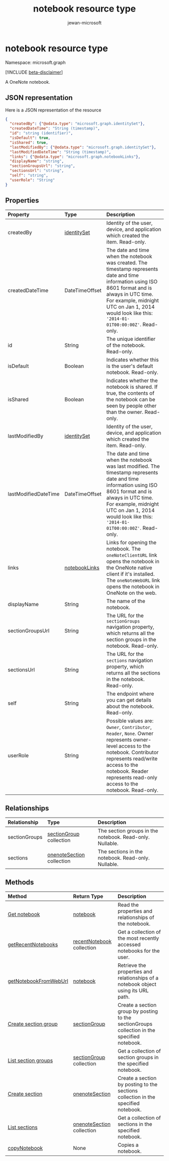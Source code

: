 ﻿---
title: "notebook resource type"
description: "A OneNote notebook."
author: "jewan-microsoft"
localization_priority: Normal
ms.prod: "onenote"
doc_type: resourcePageType
---

# notebook resource type

Namespace: microsoft.graph

[!INCLUDE [beta-disclaimer](../../includes/beta-disclaimer.md)]

A OneNote notebook.

## JSON representation

Here is a JSON representation of the resource

<!-- {
  "blockType": "resource",
  "keyProperty":"id",
  "optionalProperties": [
    "sectionGroups",
    "sections"
  ],
  "@odata.type": "microsoft.graph.notebook"
}-->

```json
{
  "createdBy": {"@odata.type": "microsoft.graph.identitySet"},
  "createdDateTime": "String (timestamp)",
  "id": "string (identifier)",
  "isDefault": true,
  "isShared": true,
  "lastModifiedBy": {"@odata.type": "microsoft.graph.identitySet"},
  "lastModifiedDateTime": "String (timestamp)",
  "links": {"@odata.type": "microsoft.graph.notebookLinks"},
  "displayName": "string",
  "sectionGroupsUrl": "string",
  "sectionsUrl": "string",
  "self": "string",
  "userRole": "String"
}

```

## Properties

| Property             | Type                              | Description                                                                                                                                                                                                                                                    |
| :------------------- | :-------------------------------- | :------------------------------------------------------------------------------------------------------------------------------------------------------------------------------------------------------------------------------------------------------------- |
| createdBy            | [identitySet](identityset.md)     | Identity of the user, device, and application which created the item. Read-only.                                                                                                                                                                               |
| createdDateTime      | DateTimeOffset                    | The date and time when the notebook was created. The timestamp represents date and time information using ISO 8601 format and is always in UTC time. For example, midnight UTC on Jan 1, 2014 would look like this: `'2014-01-01T00:00:00Z'`. Read-only.       |
| id                   | String                            | The unique identifier of the notebook. Read-only.                                                                                                                                                                                                              |
| isDefault            | Boolean                           | Indicates whether this is the user's default notebook. Read-only.                                                                                                                                                                                              |
| isShared             | Boolean                           | Indicates whether the notebook is shared. If true, the contents of the notebook can be seen by people other than the owner. Read-only.                                                                                                                         |
| lastModifiedBy       | [identitySet](identityset.md)     | Identity of the user, device, and application which created the item. Read-only.                                                                                                                                                                               |
| lastModifiedDateTime | DateTimeOffset                    | The date and time when the notebook was last modified. The timestamp represents date and time information using ISO 8601 format and is always in UTC time. For example, midnight UTC on Jan 1, 2014 would look like this: `'2014-01-01T00:00:00Z'`. Read-only. |
| links                | [notebookLinks](notebooklinks.md) | Links for opening the notebook. The `oneNoteClientURL` link opens the notebook in the OneNote native client if it's installed. The `oneNoteWebURL` link opens the notebook in OneNote on the web.                                                              |
| displayName          | String                            | The name of the notebook.                                                                                                                                                                                                                                      |
| sectionGroupsUrl     | String                            | The URL for the `sectionGroups` navigation property, which returns all the section groups in the notebook. Read-only.                                                                                                                                          |
| sectionsUrl          | String                            | The URL for the `sections` navigation property, which returns all the sections in the notebook. Read-only.                                                                                                                                                     |
| self                 | String                            | The endpoint where you can get details about the notebook. Read-only.                                                                                                                                                                                          |
| userRole             | String                            | Possible values are: `Owner`, `Contributor`, `Reader`, `None`. Owner represents owner-level access to the notebook. Contributor represents read/write access to the notebook. Reader represents read-only access to the notebook. Read-only.                   |

## Relationships

| Relationship  | Type                                           | Description                                              |
| :------------ | :--------------------------------------------- | :------------------------------------------------------- |
| sectionGroups | [sectionGroup](sectiongroup.md) collection     | The section groups in the notebook. Read-only. Nullable. |
| sections      | [onenoteSection](onenotesection.md) collection | The sections in the notebook. Read-only. Nullable.       |

## Methods

| Method                                                            | Return Type                                    | Description                                                                                  |
| :---------------------------------------------------------------- | :--------------------------------------------- | :------------------------------------------------------------------------------------------- |
| [Get notebook](../api/notebook-get.md)                            | [notebook](notebook.md)                        | Read the properties and relationships of the notebook.                                       |
| [getRecentNotebooks](../api/notebook-getrecentnotebooks.md)       | [recentNotebook](recentnotebook.md) collection | Get a collection of the most recently accessed notebooks for the user.                       |
| [getNotebookFromWebUrl](../api/notebook-getnotebookfromweburl.md) | [notebook](notebook.md)                        | Retrieve the properties and relationships of a notebook object using its URL path.           |
| [Create section group](../api/notebook-post-sectiongroups.md)     | [sectionGroup](sectiongroup.md)                | Create a section group by posting to the sectionGroups collection in the specified notebook. |
| [List section groups](../api/notebook-list-sectiongroups.md)      | [sectionGroup](sectiongroup.md) collection     | Get a collection of section groups in the specified notebook.                                |
| [Create section](../api/notebook-post-sections.md)                | [onenoteSection](onenotesection.md)            | Create a section by posting to the sections collection in the specified notebook.            |
| [List sections](../api/notebook-list-sections.md)                 | [onenoteSection](onenotesection.md) collection | Get a collection of sections in the specified notebook.                                      |
| [copyNotebook](../api/notebook-copynotebook.md)                   | None                                           | Copies a notebook.                                                                           |

<!-- uuid: 8fcb5dbc-d5aa-4681-8e31-b001d5168d79
2015-10-25 14:57:30 UTC -->

<!--
{
  "type": "#page.annotation",
  "description": "notebook resource",
  "keywords": "",
  "section": "documentation",
  "tocPath": "",
  "suppressions": []
}
-->
